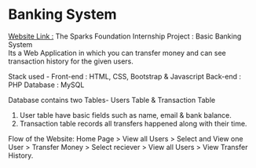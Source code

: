 # Banking System
[Website Link :](https://aniket26.000webhostapp.com/)
The Sparks Foundation Internship Project : Basic Banking System  
Its a Web Application in which you can transfer money and can see transaction history for the given users.

Stack used - 
Front-end : HTML, CSS, Bootstrap & Javascript 
Back-end : PHP 
Database : MySQL   

Database contains two Tables- Users Table & Transaction Table 
1. User table have basic fields such as name, email & bank balance. 
2. Transaction table records all transfers happened along with their time.  

Flow of the Website: Home Page > View all Users > Select and View one User > Transfer Money > Select reciever > View all Users > View Transfer History.
